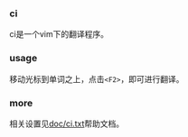 ### ci

ci是一个vim下的翻译程序。

### usage

移动光标到单词之上，点击`<F2>`，即可进行翻译。

### more

相关设置见[doc/ci.txt][1]帮助文档。

[1]:https://github.com/mapan1984/Ci/blob/master/doc/ci.txt
